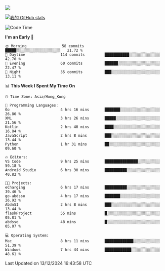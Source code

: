 <img align="center" src="https://readme-typing-svg.demolab.com/?font=Fira+Code&pause=1000&random=true&width=435&lines=%E2%9D%A4+Hello!+%E2%9D%A4;Welcome+to+my+Github+Profile~;I%27m+a+student+from+SCNU+%26+UoA" />

[![我的 GitHub stats](https://github-readme-stats.vercel.app/api?username=AptS-1547&show_icons=true&theme=ambient_gradient)](https://github.com/anuraghazra/github-readme-stats)

<!--START_SECTION:waka-->
![Code Time](http://img.shields.io/badge/Code%20Time-97%20hrs%2033%20mins-blue)

**I'm an Early 🐤** 

```text
🌞 Morning                58 commits          █████░░░░░░░░░░░░░░░░░░░░   21.72 % 
🌆 Daytime                114 commits         ███████████░░░░░░░░░░░░░░   42.70 % 
🌃 Evening                60 commits          ██████░░░░░░░░░░░░░░░░░░░   22.47 % 
🌙 Night                  35 commits          ███░░░░░░░░░░░░░░░░░░░░░░   13.11 % 
```


📊 **This Week I Spent My Time On** 

```text
🕑︎ Time Zone: Asia/Hong_Kong

💬 Programming Languages: 
Go                       4 hrs 16 mins       ███████░░░░░░░░░░░░░░░░░░   26.86 % 
XML                      3 hrs 26 mins       █████░░░░░░░░░░░░░░░░░░░░   21.56 % 
Kotlin                   2 hrs 40 mins       ████░░░░░░░░░░░░░░░░░░░░░   16.84 % 
JavaScript               2 hrs 8 mins        ███░░░░░░░░░░░░░░░░░░░░░░   13.44 % 
Python                   1 hr 31 mins        ██░░░░░░░░░░░░░░░░░░░░░░░   09.60 % 

🔥 Editors: 
VS Code                  9 hrs 25 mins       ███████████████░░░░░░░░░░   59.18 % 
Android Studio           6 hrs 30 mins       ██████████░░░░░░░░░░░░░░░   40.82 % 

🐱‍💻 Projects: 
eCharging                6 hrs 17 mins       ██████████░░░░░░░░░░░░░░░   39.46 % 
go-abdsso                4 hrs 17 mins       ███████░░░░░░░░░░░░░░░░░░   26.92 % 
AbdnSI                   2 hrs 8 mins        ███░░░░░░░░░░░░░░░░░░░░░░   13.44 % 
flaskProject             55 mins             █░░░░░░░░░░░░░░░░░░░░░░░░   05.81 % 
abdsso                   48 mins             █░░░░░░░░░░░░░░░░░░░░░░░░   05.07 % 

💻 Operating System: 
Mac                      8 hrs 11 mins       █████████████░░░░░░░░░░░░   51.39 % 
Windows                  7 hrs 44 mins       ████████████░░░░░░░░░░░░░   48.61 % 
```


 Last Updated on 13/12/2024 16:43:58 UTC
<!--END_SECTION:waka-->